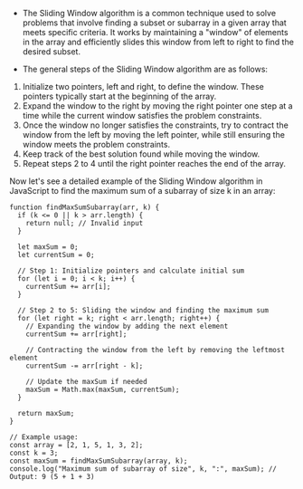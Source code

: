- The Sliding Window algorithm is a common technique used to solve problems that involve finding a subset or subarray in a given array that meets specific criteria. It works by maintaining a "window" of elements in the array and efficiently slides this window from left to right to find the desired subset.

- The general steps of the Sliding Window algorithm are as follows:

1. Initialize two pointers, left and right, to define the window. These pointers typically start at the beginning of the array.
2. Expand the window to the right by moving the right pointer one step at a time while the current window satisfies the problem constraints.
3. Once the window no longer satisfies the constraints, try to contract the window from the left by moving the left pointer, while still ensuring the window meets the problem constraints.
4. Keep track of the best solution found while moving the window.
5. Repeat steps 2 to 4 until the right pointer reaches the end of the array.

Now let's see a detailed example of the Sliding Window algorithm in JavaScript to find the maximum sum of a subarray of size k in an array:

```
function findMaxSumSubarray(arr, k) {
  if (k <= 0 || k > arr.length) {
    return null; // Invalid input
  }

  let maxSum = 0;
  let currentSum = 0;

  // Step 1: Initialize pointers and calculate initial sum
  for (let i = 0; i < k; i++) {
    currentSum += arr[i];
  }

  // Step 2 to 5: Sliding the window and finding the maximum sum
  for (let right = k; right < arr.length; right++) {
    // Expanding the window by adding the next element
    currentSum += arr[right];

    // Contracting the window from the left by removing the leftmost element
    currentSum -= arr[right - k];

    // Update the maxSum if needed
    maxSum = Math.max(maxSum, currentSum);
  }

  return maxSum;
}

// Example usage:
const array = [2, 1, 5, 1, 3, 2];
const k = 3;
const maxSum = findMaxSumSubarray(array, k);
console.log("Maximum sum of subarray of size", k, ":", maxSum); // Output: 9 (5 + 1 + 3)
```